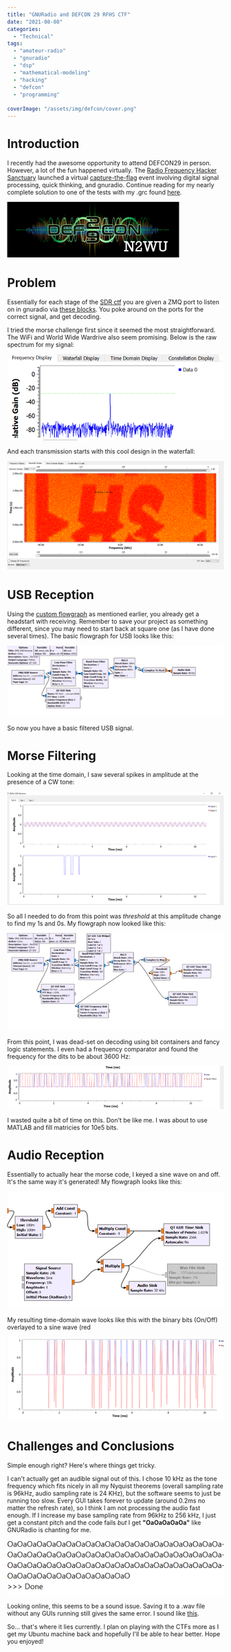 ```yaml
---
title: "GNURadio and DEFCON 29 RFHS CTF"
date: "2021-08-08"
categories:
  - "Technical"
tags:
  - "amateur-radio"
  - "gnuradio"
  - "dsp"
  - "mathematical-modeling"
  - "hacking"
  - "defcon"
  - "programming"

coverImage: "/assets/img/defcon/cover.png"
---
```

# Introduction

I recently had the awesome opportunity to attend DEFCON29 in person. However, a lot of the fun happened virtually. The [Radio Frequency Hacker Sanctuary](https://rfhackers.com/) launched a virtual [capture-the-flag](https://forum.defcon.org/node/236762) event involving digital signal processing, quick thinking, and gnuradio. Continue reading for my nearly complete solution to one of the tests with my .grc found [here](https://github.com/N2WU/RF_CTF).

![Title Image](/assets/img/defcon/cover.png)

# Problem

Essentially for each stage of the [SDR ctf](https://github.com/rfhs/rfhs-wiki/wiki/RF-CTF-SoftwareDefinedRadio-Challenges) you are given a ZMQ port to listen on in gnuradio via [these blocks](https://github.com/rfhs/rfctf-sdr-tools). You poke around on the ports for the correct signal, and get decoding.

I tried the morse challenge first since it seemed the most straightforward. The WiFi and World Wide Wardrive also seem promising. Below is the raw spectrum for my signal:

![CW_Spectrum](/assets/img/defcon/spectrum.PNG)

And each transmission starts with this cool design in the waterfall:

![Waterfall](/assets/img/defcon/waterfall_1.PNG)

# USB Reception

Using the [custom flowgraph](https://github.com/rfhs/rfctf-sdr-tools) as mentioned earlier, you already get a headstart with receiving. Remember to save your project as something different, since you may need to start back at square one (as I have done several times). The basic flowgraph for USB looks like this:

![CW_Spectrum](/assets/img/defcon/grc.PNG)

So now you have a basic filtered USB signal.

# Morse Filtering

Looking at the time domain, I saw several spikes in amplitude at the presence of a CW tone:

![CW_Time](/assets/img/defcon/cw_time_1.PNG)

So all I needed to do from this point was _threshold_ at this amplitude change to find my 1s and 0s. My flowgraph now looked like this:

![CW_Flow](/assets/img/defcon/cw_flow.PNG)

From this point, I was dead-set on decoding using bit containers and fancy logic statements. I even had a frequency comparator and found the frequency for the dits to be about 3600 Hz:

![CW_Comp](/assets/img/defcon/cw_comp.PNG)

I wasted quite a bit of time on this. Don't be like me. I was about to use MATLAB and fill matricies for 10e5 bits.

# Audio Reception

Essentially to actually hear the morse code, I keyed a sine wave on and off. It's the same way it's generated! My flowgraph looks like this:

![CW_Key_flow](/assets/img/defcon/cw_key_flow.PNG)

My resulting time-domain wave looks like this with the binary bits (On/Off) overlayed to a sine wave (red

![CW_Key_flow](/assets/img/defcon/cw_key_wave.PNG)



# Challenges and Conclusions

Simple enough right? Here's where things get tricky.

I can't actually get an audible signal out of this. I chose 10 kHz as the tone frequency which fits nicely in all my Nyquist theorems (overall sampling rate is 96kHz, audio sampling rate is 24 KHz), but the software seems to just be running too slow. Every GUI takes forever to update (around 0.2ms no matter the refresh rate), so I think I am not processing the audio fast enough. If I increase my base sampling rate from 96kHz to 256 kHz, I just get a constant pitch and the code fails _but_ I get **"OaOaOaOaOa"** like GNURadio is chanting for me.

![Error Message?](/assets/img/defcon/Oa.PNG)

Looking online, this seems to be a sound issue. Saving it to a .wav file without any GUIs running still gives the same error. I sound like [this](https://github.com/N2WU/RF_CTF/blob/main/sound.wav).

So... that's where it lies currently. I plan on playing with the CTFs more as I get my Ubuntu machine back and hopefully I'll be able to hear better. Hope you enjoyed!
